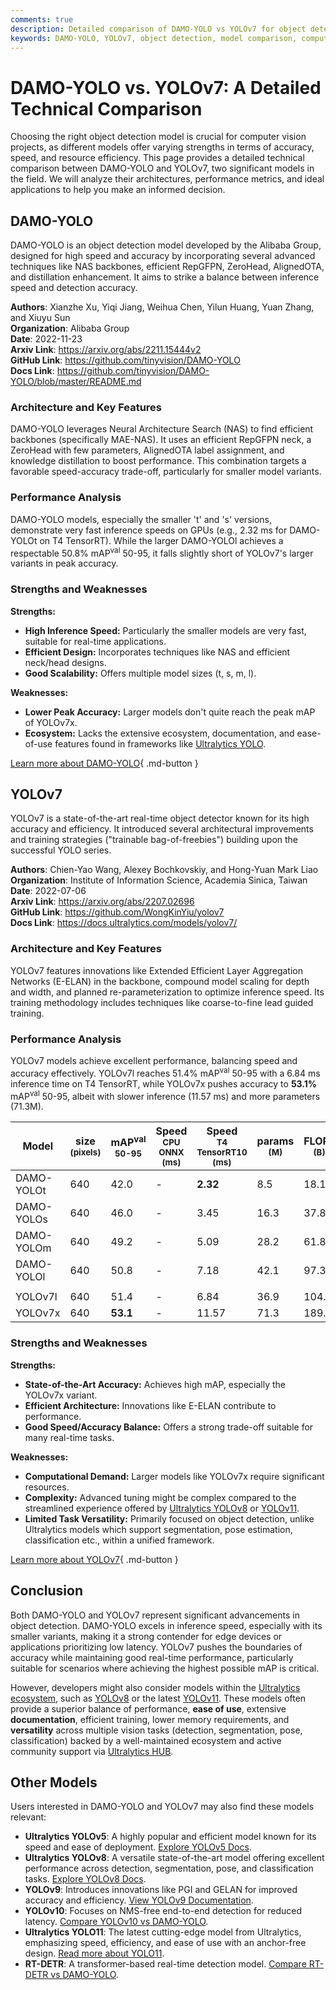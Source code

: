 ```yaml
---
comments: true
description: Detailed comparison of DAMO-YOLO vs YOLOv7 for object detection. Analyze performance, architecture, and use cases to choose the best model for your needs.
keywords: DAMO-YOLO, YOLOv7, object detection, model comparison, computer vision, deep learning, performance analysis, AI models
---
```


# DAMO-YOLO vs. YOLOv7: A Detailed Technical Comparison

Choosing the right object detection model is crucial for computer vision projects, as different models offer varying strengths in terms of accuracy, speed, and resource efficiency. This page provides a detailed technical comparison between DAMO-YOLO and YOLOv7, two significant models in the field. We will analyze their architectures, performance metrics, and ideal applications to help you make an informed decision.

<script async src="https://cdn.jsdelivr.net/npm/chart.js"></script>
<script defer src="../../javascript/benchmark.js"></script>

<canvas id="modelComparisonChart" width="1024" height="400" active-models='["DAMO-YOLO", "YOLOv7"]'></canvas>

## DAMO-YOLO

DAMO-YOLO is an object detection model developed by the Alibaba Group, designed for high speed and accuracy by incorporating several advanced techniques like NAS backbones, efficient RepGFPN, ZeroHead, AlignedOTA, and distillation enhancement. It aims to strike a balance between inference speed and detection accuracy.

**Authors**: Xianzhe Xu, Yiqi Jiang, Weihua Chen, Yilun Huang, Yuan Zhang, and Xiuyu Sun  
**Organization**: Alibaba Group  
**Date**: 2022-11-23  
**Arxiv Link**: <https://arxiv.org/abs/2211.15444v2>  
**GitHub Link**: <https://github.com/tinyvision/DAMO-YOLO>  
**Docs Link**: <https://github.com/tinyvision/DAMO-YOLO/blob/master/README.md>

### Architecture and Key Features

DAMO-YOLO leverages Neural Architecture Search (NAS) to find efficient backbones (specifically MAE-NAS). It uses an efficient RepGFPN neck, a ZeroHead with few parameters, AlignedOTA label assignment, and knowledge distillation to boost performance. This combination targets a favorable speed-accuracy trade-off, particularly for smaller model variants.

### Performance Analysis

DAMO-YOLO models, especially the smaller 't' and 's' versions, demonstrate very fast inference speeds on GPUs (e.g., 2.32 ms for DAMO-YOLOt on T4 TensorRT). While the larger DAMO-YOLOl achieves a respectable 50.8% mAP<sup>val</sup> 50-95, it falls slightly short of YOLOv7's larger variants in peak accuracy.

### Strengths and Weaknesses

**Strengths:**

- **High Inference Speed:** Particularly the smaller models are very fast, suitable for real-time applications.
- **Efficient Design:** Incorporates techniques like NAS and efficient neck/head designs.
- **Good Scalability:** Offers multiple model sizes (t, s, m, l).

**Weaknesses:**

- **Lower Peak Accuracy:** Larger models don't quite reach the peak mAP of YOLOv7x.
- **Ecosystem:** Lacks the extensive ecosystem, documentation, and ease-of-use features found in frameworks like [Ultralytics YOLO](https://docs.ultralytics.com/).

[Learn more about DAMO-YOLO](https://github.com/tinyvision/DAMO-YOLO){ .md-button }

## YOLOv7

YOLOv7 is a state-of-the-art real-time object detector known for its high accuracy and efficiency. It introduced several architectural improvements and training strategies ("trainable bag-of-freebies") building upon the successful YOLO series.

**Authors**: Chien-Yao Wang, Alexey Bochkovskiy, and Hong-Yuan Mark Liao  
**Organization**: Institute of Information Science, Academia Sinica, Taiwan  
**Date**: 2022-07-06  
**Arxiv Link**: <https://arxiv.org/abs/2207.02696>  
**GitHub Link**: <https://github.com/WongKinYiu/yolov7>  
**Docs Link**: <https://docs.ultralytics.com/models/yolov7/>

### Architecture and Key Features

YOLOv7 features innovations like Extended Efficient Layer Aggregation Networks (E-ELAN) in the backbone, compound model scaling for depth and width, and planned re-parameterization to optimize inference speed. Its training methodology includes techniques like coarse-to-fine lead guided training.

### Performance Analysis

YOLOv7 models achieve excellent performance, balancing speed and accuracy effectively. YOLOv7l reaches 51.4% mAP<sup>val</sup> 50-95 with a 6.84 ms inference time on T4 TensorRT, while YOLOv7x pushes accuracy to **53.1%** mAP<sup>val</sup> 50-95, albeit with slower inference (11.57 ms) and more parameters (71.3M).

| Model      | size<br><sup>(pixels) | mAP<sup>val<br>50-95 | Speed<br><sup>CPU ONNX<br>(ms) | Speed<br><sup>T4 TensorRT10<br>(ms) | params<br><sup>(M) | FLOPs<br><sup>(B) |
| ---------- | --------------------- | -------------------- | ------------------------------ | ----------------------------------- | ------------------ | ----------------- |
| DAMO-YOLOt | 640                   | 42.0                 | -                              | **2.32**                            | 8.5                | 18.1              |
| DAMO-YOLOs | 640                   | 46.0                 | -                              | 3.45                                | 16.3               | 37.8              |
| DAMO-YOLOm | 640                   | 49.2                 | -                              | 5.09                                | 28.2               | 61.8              |
| DAMO-YOLOl | 640                   | 50.8                 | -                              | 7.18                                | 42.1               | 97.3              |
|            |                       |                      |                                |                                     |                    |                   |
| YOLOv7l    | 640                   | 51.4                 | -                              | 6.84                                | 36.9               | 104.7             |
| YOLOv7x    | 640                   | **53.1**             | -                              | 11.57                               | 71.3               | 189.9             |

### Strengths and Weaknesses

**Strengths:**

- **State-of-the-Art Accuracy:** Achieves high mAP, especially the YOLOv7x variant.
- **Efficient Architecture:** Innovations like E-ELAN contribute to performance.
- **Good Speed/Accuracy Balance:** Offers a strong trade-off suitable for many real-time tasks.

**Weaknesses:**

- **Computational Demand:** Larger models like YOLOv7x require significant resources.
- **Complexity:** Advanced tuning might be complex compared to the streamlined experience offered by [Ultralytics YOLOv8](https://docs.ultralytics.com/models/yolov8/) or [YOLOv11](https://docs.ultralytics.com/models/yolo11/).
- **Limited Task Versatility:** Primarily focused on object detection, unlike Ultralytics models which support segmentation, pose estimation, classification etc., within a unified framework.

[Learn more about YOLOv7](https://docs.ultralytics.com/models/yolov7/){ .md-button }

## Conclusion

Both DAMO-YOLO and YOLOv7 represent significant advancements in object detection. DAMO-YOLO excels in inference speed, especially with its smaller variants, making it a strong contender for edge devices or applications prioritizing low latency. YOLOv7 pushes the boundaries of accuracy while maintaining good real-time performance, particularly suitable for scenarios where achieving the highest possible mAP is critical.

However, developers might also consider models within the [Ultralytics ecosystem](https://docs.ultralytics.com/), such as [YOLOv8](https://docs.ultralytics.com/models/yolov8/) or the latest [YOLOv11](https://docs.ultralytics.com/models/yolo11/). These models often provide a superior balance of performance, **ease of use**, extensive **documentation**, efficient training, lower memory requirements, and **versatility** across multiple vision tasks (detection, segmentation, pose, classification) backed by a well-maintained ecosystem and active community support via [Ultralytics HUB](https://www.ultralytics.com/hub).

## Other Models

Users interested in DAMO-YOLO and YOLOv7 may also find these models relevant:

- **Ultralytics YOLOv5**: A highly popular and efficient model known for its speed and ease of deployment. [Explore YOLOv5 Docs](https://docs.ultralytics.com/models/yolov5/).
- **Ultralytics YOLOv8**: A versatile state-of-the-art model offering excellent performance across detection, segmentation, pose, and classification tasks. [Explore YOLOv8 Docs](https://docs.ultralytics.com/models/yolov8/).
- **YOLOv9**: Introduces innovations like PGI and GELAN for improved accuracy and efficiency. [View YOLOv9 Documentation](https://docs.ultralytics.com/models/yolov9/).
- **YOLOv10**: Focuses on NMS-free end-to-end detection for reduced latency. [Compare YOLOv10 vs DAMO-YOLO](https://docs.ultralytics.com/compare/damo-yolo-vs-yolov10/).
- **Ultralytics YOLO11**: The latest cutting-edge model from Ultralytics, emphasizing speed, efficiency, and ease of use with an anchor-free design. [Read more about YOLO11](https://docs.ultralytics.com/models/yolo11/).
- **RT-DETR**: A transformer-based real-time detection model. [Compare RT-DETR vs DAMO-YOLO](https://docs.ultralytics.com/compare/damo-yolo-vs-rtdetr/).
